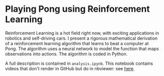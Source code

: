 # Playing Pong using Reinforcement Learning

Reinforcement Learning is a hot field right now, with exciting applications in robotics and self-driving cars. I present a rigorous mathematical derivation of a reinforcement learning algorithm that learns to beat a computer at Pong. 
The algorithm uses a neural network to model the function that maps observations into actions. 
The algorithm is coded in Python. 

A full description is contained in `analysis.ipynb`. 
This notebook contains videos that don't render in GitHub but do in nbviewer: see [here](http://nbviewer.jupyter.org/github/petermchale/pong_RL/blob/master/analysis.ipynb).
